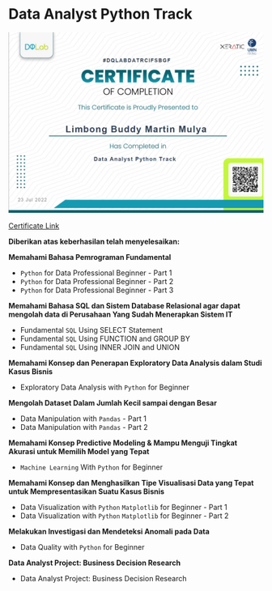 # Data Analyst Python Track 

<p align="center">
    <kbd> <img width="1000" alt="mvp banner" src="https://raw.githubusercontent.com/buddymar/Certificates/main/DQLab/assets/dqlab.png"> </kbd> <br>
</p>

[Certificate Link](https://academy.dqlab.id/Certificate_check/result/DQLABDATRCIFSBGF#mycertificate)

**Diberikan atas keberhasilan telah menyelesaikan:**

**Memahami Bahasa Pemrograman Fundamental**
- `Python` for Data Professional Beginner - Part 1
- `Python` for Data Professional Beginner - Part 2
- `Python` for Data Professional Beginner - Part 3

**Memahami Bahasa SQL dan Sistem Database Relasional agar dapat mengolah data di Perusahaan Yang Sudah Menerapkan Sistem IT**
- Fundamental `SQL` Using SELECT Statement
- Fundamental `SQL` Using FUNCTION and GROUP BY
- Fundamental `SQL` Using INNER JOIN and UNION

**Memahami Konsep dan Penerapan Exploratory Data Analysis dalam Studi Kasus Bisnis**
- Exploratory Data Analysis with `Python` for Beginner

**Mengolah Dataset Dalam Jumlah Kecil sampai dengan Besar**
- Data Manipulation with `Pandas` - Part 1
- Data Manipulation with `Pandas` - Part 2

**Memahami Konsep Predictive Modeling & Mampu Menguji Tingkat Akurasi untuk Memilih Model yang Tepat**
- `Machine Learning` With `Python` for Beginner

**Memahami Konsep dan Menghasilkan Tipe Visualisasi Data yang Tepat untuk Mempresentasikan Suatu Kasus Bisnis**
- Data Visualization with `Python` `Matplotlib` for Beginner - Part 1
- Data Visualization with `Python` `Matplotlib` for Beginner - Part 2

**Melakukan Investigasi dan Mendeteksi Anomali pada Data**
- Data Quality with `Python` for Beginner

**Data Analyst Project: Business Decision Research**
- Data Analyst Project: Business Decision Research
